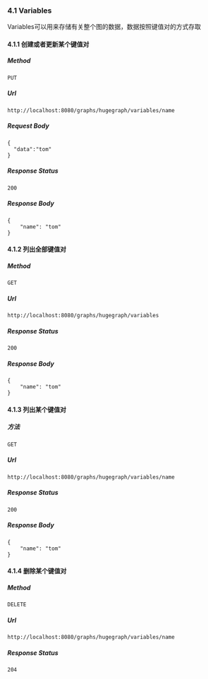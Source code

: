 ### 4.1 Variables

Variables可以用来存储有关整个图的数据，数据按照键值对的方式存取

#### 4.1.1 创建或者更新某个键值对

##### Method

```
PUT
```

##### Url

```
http://localhost:8080/graphs/hugegraph/variables/name
```

##### Request Body

```
{
  "data":"tom"
}
```

##### Response Status

```
200
```

##### Response Body

```
{
    "name": "tom"
}
```

#### 4.1.2 列出全部键值对

##### Method 

```
GET
```

##### Url

```
http://localhost:8080/graphs/hugegraph/variables
```

##### Response Status

```
200
```

##### Response Body

```
{
    "name": "tom"
}
```

#### 4.1.3 列出某个键值对

##### 方法

```
GET
```

##### Url

```
http://localhost:8080/graphs/hugegraph/variables/name
```

##### Response Status

```
200
```

##### Response Body

```
{
    "name": "tom"
}
```

#### 4.1.4 删除某个键值对

##### Method

```
DELETE
```

##### Url

```
http://localhost:8080/graphs/hugegraph/variables/name
```

##### Response Status

```
204
```